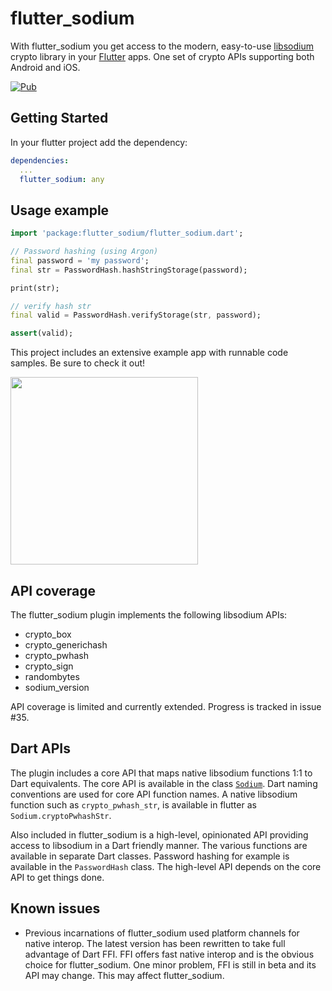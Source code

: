 # flutter_sodium

With flutter_sodium you get access to the modern, easy-to-use [libsodium](https://download.libsodium.org/doc/) crypto library in your [Flutter](https://flutter.io) apps. One set of crypto APIs supporting both Android and iOS.

[![Pub](https://img.shields.io/pub/v/flutter_sodium.svg)](https://pub.dartlang.org/packages/flutter_sodium)

## Getting Started

In your flutter project add the dependency:

```yml
dependencies:
  ...
  flutter_sodium: any
```
## Usage example

```dart
import 'package:flutter_sodium/flutter_sodium.dart';

// Password hashing (using Argon)
final password = 'my password';
final str = PasswordHash.hashStringStorage(password);

print(str);

// verify hash str
final valid = PasswordHash.verifyStorage(str, password);

assert(valid);
```

This project includes an extensive example app with runnable code samples. Be sure to check it out!

<img src="https://raw.githubusercontent.com/firstfloorsoftware/flutter_sodium/master/example/assets/screenshots/screenshot1.png" width="300">

## API coverage
The flutter_sodium plugin implements the following libsodium APIs:
- crypto_box
- crypto_generichash
- crypto_pwhash
- crypto_sign
- randombytes
- sodium_version

API coverage is limited and currently extended. Progress is tracked in issue #35.

## Dart APIs
The plugin includes a core API that maps native libsodium functions 1:1 to Dart equivalents. The core API is available in the class [`Sodium`](https://github.com/firstfloorsoftware/flutter_sodium/blob/master/lib/flutter_sodium.dart). Dart naming conventions are used for core API function names. A native libsodium function such as `crypto_pwhash_str`, is available in flutter as `Sodium.cryptoPwhashStr`.

Also included in flutter_sodium is a high-level, opinionated API providing access to libsodium in a Dart friendly manner. The various functions are available in separate Dart classes. Password hashing for example is available in the `PasswordHash` class. The high-level API depends on the core API to get things done.

## Known issues
- Previous incarnations of flutter_sodium used platform channels for native interop. The latest version has been rewritten to take full advantage of Dart FFI. FFI offers fast native interop and is the obvious choice for flutter_sodium. One minor problem, FFI is still in beta and its API may change. This may affect flutter_sodium.